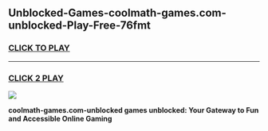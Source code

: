 
## Unblocked-Games-coolmath-games.com-unblocked-Play-Free-76fmt
<h3>
<a href="https://premium76.site?title=coolmath-games.com-unblocked&ref=10A">CLICK TO PLAY</a></h3>
<hr>

<h3>
<a href="https://premium76.site?title=coolmath-games.com-unblocked&ref=10A">CLICK 2 PLAY</a>
  
</h3>

<a href="https://premium76.site?title=coolmath-games.com-unblocked&ref=10A"><img src="https://clearcache.store/games.png"></a>


**coolmath-games.com-unblocked games unblocked: Your Gateway to Fun and Accessible Online Gaming**
